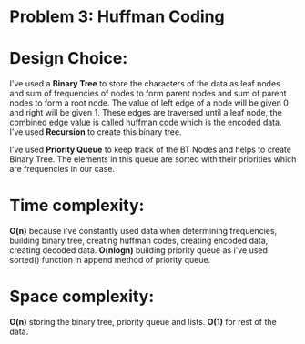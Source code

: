 # Problem 3: Huffman Coding
# Design Choice:
I've used a **Binary Tree** to store the characters of the data as leaf nodes and sum of frequencies of nodes to form parent nodes and sum of parent nodes to form a root node. The value of left edge of a node will be given 0 and right will be given 1. These edges are traversed until a leaf node, the combined edge value is called huffman code which is the encoded data. I've used **Recursion** to create this binary tree.

I've used **Priority Queue** to keep track of the BT Nodes and helps to create Binary Tree. The elements in this queue are sorted with their priorities which are frequencies in our case.

# Time complexity:
**O(n)** because i've constantly used data when determining frequencies, building binary tree, creating huffman codes, creating encoded data, creating decoded data.
**O(nlogn)** building priority queue as i've used sorted() function in append method of priority queue.

# Space complexity:
**O(n)** storing the binary tree, priority queue and lists.
**O(1)** for rest of the data.